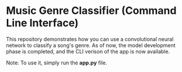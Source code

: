 # Music Genre Classifier (Command Line Interface)

This repository demonstrates how you can use a convolutional neural network to classify a song's genre. As of now, the model development phase is completed, and the CLI verison of the app is now available.

Note: To use it, simply run the **app.py** file.
